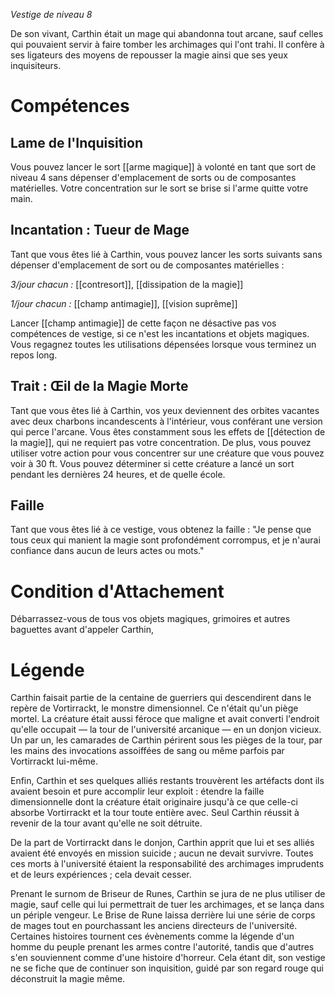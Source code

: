 *Vestige de niveau 8*

De son vivant, Carthin était un mage qui abandonna tout arcane, sauf celles qui pouvaient servir à faire tomber les archimages qui l'ont trahi. Il confère à ses ligateurs des moyens de repousser la magie ainsi que ses yeux inquisiteurs.
# Compétences

## Lame de l'Inquisition
Vous pouvez lancer le sort [[arme magique]] à volonté en tant que sort de niveau 4 sans dépenser d'emplacement de sorts ou de composantes matérielles. Votre concentration sur le sort se brise si l'arme quitte votre main.

## Incantation : Tueur de Mage
Tant que vous êtes lié à Carthin, vous pouvez lancer les sorts suivants sans dépenser d'emplacement de sort ou de composantes matérielles : 

*3/jour chacun :* [[contresort]], [[dissipation de la magie]]

*1/jour chacun :* [[champ antimagie]], [[vision suprême]]

Lancer [[champ antimagie]] de cette façon ne désactive pas vos compétences de vestige, si ce n'est les incantations et objets magiques. Vous regagnez toutes les utilisations dépensées lorsque vous terminez un repos long.

## Trait : Œil de la Magie Morte
Tant que vous êtes lié à Carthin, vos yeux deviennent des orbites vacantes avec deux charbons incandescents à l'intérieur, vous conférant une version qui perce l'arcane. Vous êtes constamment sous les effets de [[détection de la magie]], qui ne requiert pas votre concentration. De plus, vous pouvez utiliser votre action pour vous concentrer sur une créature que vous pouvez voir à 30 ft. Vous pouvez déterminer si cette créature a lancé un sort pendant les dernières 24 heures, et de quelle école.

## Faille
Tant que vous êtes lié à ce vestige, vous obtenez la faille : "Je pense que tous ceux qui manient la magie sont profondément corrompus, et je n'aurai confiance dans aucun de leurs actes ou mots."

# Condition d'Attachement
Débarrassez-vous de tous vos objets magiques, grimoires et autres baguettes avant d'appeler Carthin, 

# Légende
Carthin faisait partie de la centaine de guerriers qui descendirent dans le repère de Vortirrackt, le monstre dimensionnel. Ce n'était qu'un piège mortel. La créature était aussi féroce que maligne et avait converti l'endroit qu'elle occupait — la tour de l'université arcanique — en un donjon vicieux. Un par un, les camarades de Carthin périrent sous les pièges de la tour, par les mains des invocations assoiffées de sang ou même parfois par Vortirrackt lui-même.

Enfin, Carthin et ses quelques alliés restants trouvèrent les artéfacts dont ils avaient besoin et pure accomplir leur exploit : étendre la faille dimensionnelle dont la créature était originaire jusqu'à ce que celle-ci absorbe Vortirrackt et la tour toute entière avec. Seul Carthin réussit à revenir de la tour avant qu'elle ne soit détruite.

De la part de Vortirrackt dans le donjon, Carthin apprit que lui et ses alliés avaient été envoyés en mission suicide ; aucun ne devait survivre. Toutes ces morts à l'université étaient la responsabilité des archimages imprudents et de leurs expériences ; cela devait cesser.

Prenant le surnom de Briseur de Runes, Carthin se jura de ne plus utiliser de magie, sauf celle qui lui permettrait de tuer les archimages, et se lança dans un périple vengeur. Le Brise de Rune laissa derrière lui une série de corps de mages tout en pourchassant les anciens directeurs de l'université. Certaines histoires tournent ces évènements comme la légende d'un homme du peuple prenant les armes contre l'autorité, tandis que d'autres s'en souviennent comme d'une histoire d'horreur. Cela étant dit, son vestige ne se fiche que de continuer son inquisition, guidé par son regard rouge qui déconstruit la magie même.